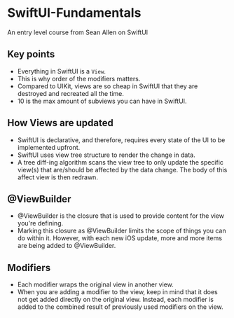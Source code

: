 # SwiftUI-Fundamentals
An entry level course from Sean Allen on SwiftUI

## Key points
- Everything in SwiftUI is a `View`.
- This is why order of the modifiers matters.
- Compared to UIKit, views are so cheap in SwiftUI that they are destroyed and recreated all the time.
-  10 is the max amount of subviews you can have in SwiftUI.

## How Views are updated
- SwiftUI is declarative, and therefore, requires every state of the UI to be implemented upfront.
- SwiftUI uses view tree structure to render the change in data.
- A tree diff-ing algorithm scans the view tree to only update the specific view(s) that are/should be affected by the data change. The body of this affect view is then redrawn.

## @ViewBuilder
- @ViewBuilder is the closure that is used to provide content for the view you're defining.
- Marking this closure as @ViewBuilder limits the scope of things you can do within it. However, with each new iOS update, more and more items are being added to @ViewBuilder.

## Modifiers
- Each modifier wraps the original view in another view.
- When you are adding a modifier to the view, keep in mind that it does not get added directly on the original view. Instead, each modifier is added to the combined result of previously used modifiers on the view.


